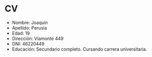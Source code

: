 # CV
* Nombre: Joaquin
* Apellido: Perusia
* Edad: 19
* Dirección: Viamonte 449
* DNI: 46220449
* Educación: Secundario completo. Cursando carrera universitaria.